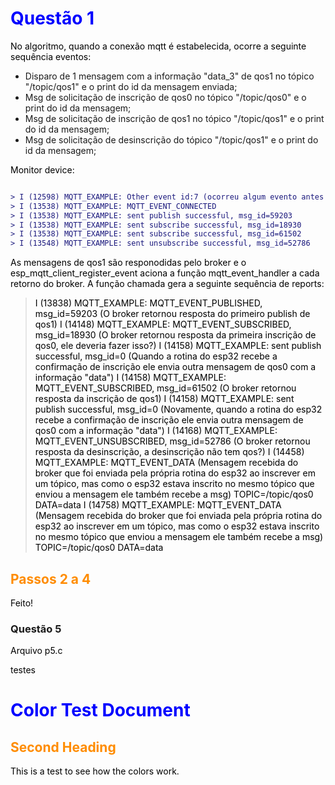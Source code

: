 # Questão 1

No algoritmo, quando a conexão mqtt é estabelecida, ocorre a seguinte sequência eventos:

* Disparo de 1 mensagem com a informação "data_3" de qos1 no tópico "/topic/qos1" e o print do id da mensagem enviada;
* Msg de solicitação de inscrição de qos0 no tópico "/topic/qos0" e o print do id da mensagem;
* Msg de solicitação de inscrição de qos1 no tópico "/topic/qos1" e o print do id da mensagem;
* Msg de solicitação de desinscrição do tópico "/topic/qos1" e o print do id da mensagem;

Monitor device:

```diff

> I (12598) MQTT_EXAMPLE: Other event id:7 (ocorreu algum evento antes da conexão bem sucedida que não está enumerado pelo esp)
> I (13538) MQTT_EXAMPLE: MQTT_EVENT_CONNECTED
> I (13538) MQTT_EXAMPLE: sent publish successful, msg_id=59203
> I (13538) MQTT_EXAMPLE: sent subscribe successful, msg_id=18930
> I (13538) MQTT_EXAMPLE: sent subscribe successful, msg_id=61502
> I (13548) MQTT_EXAMPLE: sent unsubscribe successful, msg_id=52786

```

As mensagens de qos1 são responodidas pelo broker e o esp_mqtt_client_register_event aciona a função mqtt_event_handler a cada retorno do broker. A função chamada gera a seguinte sequência de reports:

> I (13838) MQTT_EXAMPLE: MQTT_EVENT_PUBLISHED, msg_id=59203 (O broker retornou resposta do primeiro publish de qos1)
> I (14148) MQTT_EXAMPLE: MQTT_EVENT_SUBSCRIBED, msg_id=18930 (O broker retornou resposta da primeira inscrição de qos0, ele deveria fazer isso?)
> I (14158) MQTT_EXAMPLE: sent publish successful, msg_id=0 (Quando a rotina do esp32 recebe a confirmação de inscrição ele envia outra mensagem de qos0 com a informação "data")
> I (14158) MQTT_EXAMPLE: MQTT_EVENT_SUBSCRIBED, msg_id=61502 (O broker retornou resposta da inscrição de qos1)
> I (14158) MQTT_EXAMPLE: sent publish successful, msg_id=0 (Novamente, quando a rotina do esp32 recebe a confirmação de inscrição ele envia outra mensagem de qos0 com a informação "data")
> I (14168) MQTT_EXAMPLE: MQTT_EVENT_UNSUBSCRIBED, msg_id=52786 (O broker retornou resposta da desinscrição, a desinscrição não tem qos?)
> I (14458) MQTT_EXAMPLE: MQTT_EVENT_DATA (Mensagem recebida do broker que foi enviada pela própria rotina do esp32 ao inscrever em um tópico, mas como o esp32 estava inscrito no mesmo tópico que enviou a mensagem ele também recebe a msg)
> TOPIC=/topic/qos0
> DATA=data
> I (14758) MQTT_EXAMPLE: MQTT_EVENT_DATA (Mensagem recebida do broker que foi enviada pela própria rotina do esp32 ao inscrever em um tópico, mas como o esp32 estava inscrito no mesmo tópico que enviou a mensagem ele também recebe a msg)
> TOPIC=/topic/qos0
> DATA=data

## Passos 2 a 4

Feito!

### Questão 5

Arquivo p5.c


testes 

<style>
H1{color:Blue !important;}

H2{color:DarkOrange !important;}

p{color:Black !important;}

</style>

# Color Test Document

## Second Heading

This is a test to see how the colors work.